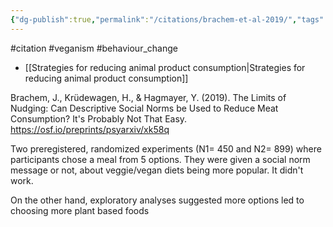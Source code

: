 ```yaml
---
{"dg-publish":true,"permalink":"/citations/brachem-et-al-2019/","tags":["#citation","#veganism","#behaviour_change"],"created":"2025-10-23T17:42:46.957+01:00","updated":"2025-10-23T18:06:08.965+01:00"}
---
```


#citation #veganism #behaviour_change 

- [[Strategies for reducing animal product consumption\|Strategies for reducing animal product consumption]]

Brachem, J., Krüdewagen, H., & Hagmayer, Y. (2019). The Limits of Nudging: Can Descriptive Social Norms be Used to Reduce Meat Consumption? It's Probably Not That Easy. https://osf.io/preprints/psyarxiv/xk58q

Two preregistered, randomized experiments (N1= 450 and N2= 899) where participants chose a meal from 5 options. They were given a social norm message or not, about veggie/vegan diets being more popular. It didn't work.

On the other hand, exploratory analyses suggested more options led to choosing more plant based foods